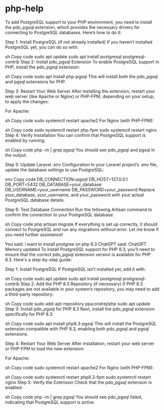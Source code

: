 # php-help
To add PostgreSQL support to your PHP environment, you need to install the pdo_pgsql extension, which provides the necessary drivers for connecting to PostgreSQL databases. Here’s how to do it:

Step 1: Install PostgreSQL (if not already installed)
If you haven’t installed PostgreSQL yet, you can do so with:

sh
Copy code
sudo apt update
sudo apt install postgresql postgresql-contrib
Step 2: Install pdo_pgsql Extension
To enable PostgreSQL support in PHP, install the pdo_pgsql extension:

sh
Copy code
sudo apt install php-pgsql
This will install both the pdo_pgsql and pgsql extensions for PHP.

Step 3: Restart Your Web Server
After installing the extension, restart your web server (like Apache or Nginx) or PHP-FPM, depending on your setup, to apply the changes:

For Apache:

sh
Copy code
sudo systemctl restart apache2
For Nginx (with PHP-FPM):

sh
Copy code
sudo systemctl restart php-fpm
sudo systemctl restart nginx
Step 4: Verify Installation
You can confirm that PostgreSQL support is enabled by running:

sh
Copy code
php -m | grep pgsql
You should see pdo_pgsql and pgsql in the output.

Step 5: Update Laravel .env Configuration
In your Laravel project’s .env file, update the database settings to use PostgreSQL:

env
Copy code
DB_CONNECTION=pgsql
DB_HOST=127.0.0.1
DB_PORT=5432
DB_DATABASE=your_database
DB_USERNAME=your_username
DB_PASSWORD=your_password
Replace your_database, your_username, and your_password with your actual PostgreSQL database details.

Step 6: Test Database Connection
Run the following Artisan command to confirm the connection to your PostgreSQL database:

sh
Copy code
php artisan migrate
If everything is set up correctly, it should connect to PostgreSQL and run any migrations without error. Let me know if you need further assistance!






You said:
i want to install postgree on php 8.3
ChatGPT said:
ChatGPT
Memory updated
To install PostgreSQL support for PHP 8.3, you’ll need to ensure that the correct pdo_pgsql extension version is available for PHP 8.3. Here's a step-by-step guide:

Step 1: Install PostgreSQL
If PostgreSQL isn’t installed yet, add it with:

sh
Copy code
sudo apt update
sudo apt install postgresql postgresql-contrib
Step 2: Add the PHP 8.3 Repository (if necessary)
If PHP 8.3 packages are not available in your system’s repository, you may need to add a third-party repository:

sh
Copy code
sudo add-apt-repository ppa:ondrej/php
sudo apt update
Step 3: Install pdo_pgsql for PHP 8.3
Next, install the pdo_pgsql extension specifically for PHP 8.3:

sh
Copy code
sudo apt install php8.3-pgsql
This will install the PostgreSQL extension compatible with PHP 8.3, enabling both pdo_pgsql and pgsql extensions.

Step 4: Restart Your Web Server
After installation, restart your web server or PHP-FPM to load the new extension:

For Apache:

sh
Copy code
sudo systemctl restart apache2
For Nginx (with PHP-FPM):

sh
Copy code
sudo systemctl restart php8.3-fpm
sudo systemctl restart nginx
Step 5: Verify the Extension
Check that the pdo_pgsql extension is enabled:

sh
Copy code
php -m | grep pgsql
You should see pdo_pgsql listed, indicating that PostgreSQL support is active.
